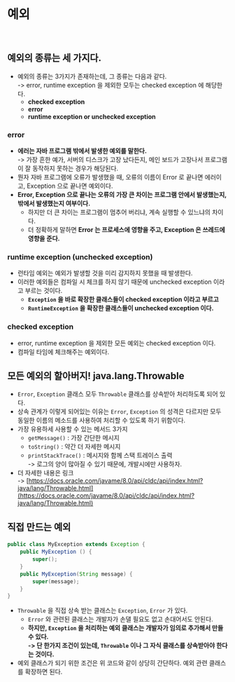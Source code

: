 # 예외

<figure><img src="../../../../.gitbook/assets/스크린샷 2024-08-29 12.02.01.png" alt="" width="563"><figcaption></figcaption></figure>

## 예외의 종류는 세 가지다.&#x20;

* 예외의 종류는 3가지가 존재하는데, 그 종류는 다음과 같다. \
  \-> error, runtime exception 을 제외한 모두는 checked exception 에 해당한다.&#x20;
  * **checked exception**&#x20;
  * **error**
  * **runtime exception or unchecked exception**&#x20;

### error&#x20;

* **에러는 자바 프로그램 밖에서 발생한 예외를 말한다.** \
  \-> 가장 흔한 예가, 서버의 디스크가 고장 났다든지, 메인 보드가 고장나서 프로그램이 잘 동작하지 못하는 경우가 해당된다.&#x20;
* 뭔자 자바 프로그램에 오류가 발생했을 때, 오류의 이름이 Error 로 끝나면 에러이고, Exception 으로 끝나면 예외이다.&#x20;
* **Error, Exception 으로 끝나는 오류의 가장 큰 차이는 프로그램 안에서 발생했는지, 밖에서 발생했는지 여부이다.**&#x20;
  * 하지만 더 큰 차이는 프로그램이 멈추어 버리냐, 계속 실행할 수 있느냐의 차이다.&#x20;
  * 더 정확하게 말하면 **Error 는 프로세스에 영향을 주고, Exception 은 쓰레드에 영향을 준다.**&#x20;

### runtime exception (unchecked exception)&#x20;

* 런타임 예외는 예외가 발생할 것을 미리 감지하지 못했을 때 발생한다.&#x20;
* 이러한 예외들은 컴파일 시 체크를 하지 않기 때문에 unchecked exception 이라고 부르는 것이다.&#x20;
  * **`Exception` 을 바로 확장한 클래스들이 checked exception 이라고 부르고**
  * **`RuntimeException` 을 확장한 클래스들이 unchecked exception 이다.**&#x20;

### checked exception&#x20;

* error, runtime exception 을 제외한 모든 예외는 checked exception 이다.&#x20;
* 컴파일 타임에 체크해주는 예외이다.&#x20;

## 모든 예외의 할아버지! java.lang.Throwable

* `Error`, `Exception` 클래스 모두 `Throwable` 클래스를 상속받아 처리하도록 되어 있다.&#x20;
* 상속 관계가 이렇게 되어있는 이유는 `Error`, `Exception` 의 성격은 다르지만 모두 동일한 이름의 메소드를 사용하여 처리할 수 있도록 하기 위함이다.&#x20;
* 가장 유용하세 사용할 수 있는 메서드 3가지&#x20;
  * `getMessage()` : 가장 간단한 메시지&#x20;
  * `toString()` : 약간 더 자세한 메시지&#x20;
  * `printStackTrace()` : 메시지와 함께 스택 트레이스 출력\
    \-> 로그의 양이 많아질 수 있기 때문에, 개발시에만 사용하자.
* 더 자세한 내용은 링크\
  \-> [https://docs.oracle.com/javame/8.0/api/cldc/api/index.html?java/lang/Throwable.html](https://docs.oracle.com/javame/8.0/api/cldc/api/index.html?java/lang/Throwable.html)

## 직접 만드는 예외&#x20;

```java
public class MyException extends Exception {
    public MyException () {
        super(); 
    }
    public MyException(String message) {
        super(message); 
    }
}
```

* `Throwable` 을 직접 상속 받는 클래스는 `Exception`, `Error` 가 있다.&#x20;
  * `Error` 와 관련된 클래스는 개발자가 손댈 필요도 없고 손대어서도 안된다.&#x20;
  * **하지만, `Exception` 을 처리하는 예외 클래스는 개발자가 임의로 추가해서 만들 수 있다.** \
    **-> 단 한가지 조건이 있는데, `Throwable` 이나 그 자식 클래스를 상속받아야 한다는 것이다.**&#x20;
* 예외 클래스가 되기 위한 조건은 위 코드와 같이 상당히 간단하다. 예외 관련 클래스를 확장하면 된다.&#x20;
